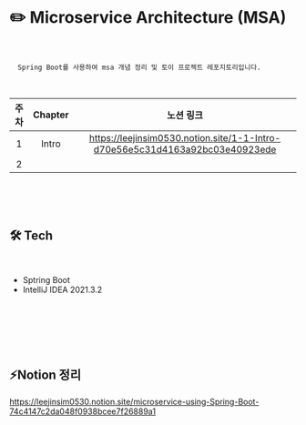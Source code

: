 # ✏️ Microservice Architecture (MSA)
<br/>

      Spring Boot를 사용하여 msa 개념 정리 및 토이 프로젝트 레포지토리입니다.

<br>

|주차|Chapter|노션 링크|
|:---:|:---:|:---:|
|1|Intro|https://leejinsim0530.notion.site/1-1-Intro-d70e56e5c31d4163a92bc03e40923ede|
|2|||

<br/><br/><br/>
## 🛠️ Tech

<br/>

- Sptring Boot
- IntelliJ IDEA 2021.3.2

<br><br><br>

<!-- ## 🌐 Development settings -->

<br>

## ⚡Notion 정리

https://leejinsim0530.notion.site/microservice-using-Spring-Boot-74c4147c2da048f0938bcee7f26889a1

<br/><br/>


